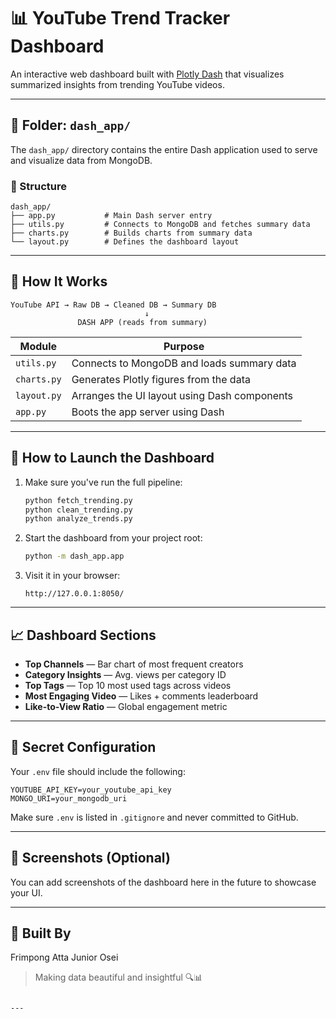 # 📊 YouTube Trend Tracker Dashboard

An interactive web dashboard built with [Plotly Dash](https://dash.plotly.com/) that visualizes summarized insights from trending YouTube videos.

---

## 📂 Folder: `dash_app/`

The `dash_app/` directory contains the entire Dash application used to serve and visualize data from MongoDB.

### 📁 Structure

```
dash_app/
├── app.py           # Main Dash server entry
├── utils.py         # Connects to MongoDB and fetches summary data
├── charts.py        # Builds charts from summary data
└── layout.py        # Defines the dashboard layout
```

---

## 🧠 How It Works

```text
YouTube API → Raw DB → Cleaned DB → Summary DB
                              ↓
               DASH APP (reads from summary)
```

| Module       | Purpose                                      |
|--------------|----------------------------------------------|
| `utils.py`   | Connects to MongoDB and loads summary data   |
| `charts.py`  | Generates Plotly figures from the data       |
| `layout.py`  | Arranges the UI layout using Dash components |
| `app.py`     | Boots the app server using Dash              |

---

## 🚀 How to Launch the Dashboard

1. Make sure you've run the full pipeline:
   ```bash
   python fetch_trending.py
   python clean_trending.py
   python analyze_trends.py
   ```

2. Start the dashboard from your project root:
   ```bash
   python -m dash_app.app
   ```

3. Visit it in your browser:
   ```
   http://127.0.0.1:8050/
   ```

---

## 📈 Dashboard Sections

- **Top Channels** — Bar chart of most frequent creators
- **Category Insights** — Avg. views per category ID
- **Top Tags** — Top 10 most used tags across videos
- **Most Engaging Video** — Likes + comments leaderboard
- **Like-to-View Ratio** — Global engagement metric

---

## 🔐 Secret Configuration

Your `.env` file should include the following:

```env
YOUTUBE_API_KEY=your_youtube_api_key
MONGO_URI=your_mongodb_uri
```

Make sure `.env` is listed in `.gitignore` and never committed to GitHub.

---

## 📸 Screenshots (Optional)

You can add screenshots of the dashboard here in the future to showcase your UI.

---

## 🧠 Built By

Frimpong Atta Junior Osei  
> Making data beautiful and insightful 🔍📊
```

---

